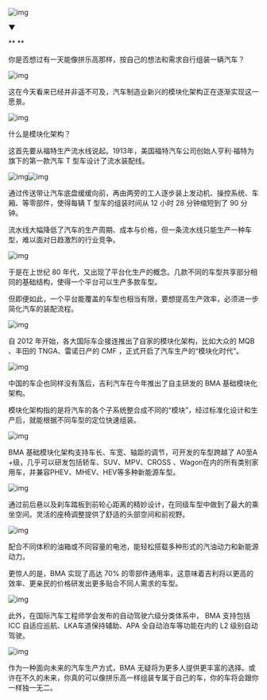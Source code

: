 ![img](https://mmbiz.qpic.cn/mmbiz_gif/U6yRaDu1NabWiaqRbJKp96GhHncuO4O3urqhzzhDW6cfPdwZ8PfsEiamBfKWCMFLwQRWIyiaHCTsdy6leuGvk0ZRg/640?wx_fmt=gif)

▼

**
**

你是否想过有一天能像拼乐高那样，按自己的想法和需求自行组装一辆汽车？



![img](https://mmbiz.qpic.cn/mmbiz_gif/U6yRaDu1NabWiaqRbJKp96GhHncuO4O3uiceYEhicUXIiaNdjRQXcCBydbIr0gCyV59xib00yKtkU1FlWMPnDQpU6uQ/640?wx_fmt=gif)



这在今天看来已经并非遥不可及，汽车制造业新兴的模块化架构正在逐渐实现这一愿景。



![img](https://mmbiz.qpic.cn/mmbiz_gif/U6yRaDu1NabWiaqRbJKp96GhHncuO4O3uXicvuSia7Mib9ibRrKTwnpAwcenq2rCgJGkl0wVlQYM398Yh5fcXTdic8ibg/640?wx_fmt=gif)



什么是模块化架构？



这首先要从福特生产流水线说起。1913年，美国福特汽车公司创始人亨利·福特为旗下的第一款汽车 T 型车设计了流水装配线。



![img](https://mmbiz.qpic.cn/mmbiz_gif/U6yRaDu1NabWiaqRbJKp96GhHncuO4O3uwmnmW1e3IHe8Golib8vpCapmxh9OHWynibr0A6LZGSbhjn1m8oUatGog/640?wx_fmt=gif)![img](https://mmbiz.qpic.cn/mmbiz_gif/U6yRaDu1NabWiaqRbJKp96GhHncuO4O3udfKk9SCH5aEkFTqebicHeC2Rsg8Z8eqFSSuiamLFbdBwInqGTXqeicN8g/640?wx_fmt=gif)



通过传送带让汽车底盘缓缓向前，再由两旁的工人逐步装上发动机、操控系统、车厢、等零部件，使得每辆 T 型车的组装时间从 12 小时 28 分钟缩短到了 90 分钟。



流水线大幅降低了汽车的生产周期、成本与价格，但一条流水线只能生产一种车型，难以面对日趋激烈的行业竞争。



![img](https://mmbiz.qpic.cn/mmbiz_gif/U6yRaDu1NabWiaqRbJKp96GhHncuO4O3ubccGs5vrbQD6Q4yCM0xpsI9511Sl9RWBUAqibToyH92gVdYSdIvjPsg/640?wx_fmt=gif)



于是在上世纪 80 年代，又出现了平台化生产的概念。几款不同的车型共享部分相同的基础结构，使得一个平台可以生产多款车型。



但即便如此，一个平台能覆盖的车型也相当有限，要想提高生产效率，必须进一步简化汽车的装配流程。



![img](https://mmbiz.qpic.cn/mmbiz_gif/U6yRaDu1NabWiaqRbJKp96GhHncuO4O3u6myXnbTibd8UEVz6s0xUiaY8FNibsWkBDUklsOhYhuGR2vEbuGc6RWQZQ/640?wx_fmt=gif)



自 2012 年开始，各大国际车企接连推出了自家的模块化架构，比如大众的 MQB 、丰田的 TNGA、雷诺日产的 CMF ，正式开启了汽车生产的“模块化时代”。



![img](https://mmbiz.qpic.cn/mmbiz_gif/U6yRaDu1NabWiaqRbJKp96GhHncuO4O3uIMngzgncB1micN7icAUnKib1hAiaNALM8PzBQOajJ5rhZHjJxgicLr4XB5A/640?wx_fmt=gif)



中国的车企也同样没有落后，吉利汽车在今年推出了自主研发的 BMA 基础模块化架构。



模块化架构指的是将汽车的各个子系统整合成不同的“模块”，经过标准化设计和生产后，就能根据不同车型的定位快速组装。



![img](https://mmbiz.qpic.cn/mmbiz_gif/U6yRaDu1NabWiaqRbJKp96GhHncuO4O3uX1iaZhMI8qLAhWtXJHhTzhA8Gn4gCcDoeJbKibJfT7via7fwia9MPSzcAQ/640?wx_fmt=gif)



BMA 基础模块化架构支持车长、车宽、轴距的调节，可开发的车型跨越了 A0至A +级，几乎可以研发包括轿车、SUV、MPV、CROSS 、Wagon在内的所有类别家用车，并兼容PHEV、MHEV、HEV等多种新能源车型。



![img](https://mmbiz.qpic.cn/mmbiz_gif/U6yRaDu1NabWiaqRbJKp96GhHncuO4O3uv3uNXKPIHibQkxMibXOXVWkzpEzkud5OicDUvyYwBPtJUrqZ7olHLUesQ/640?wx_fmt=gif)



通过前后悬以及刹车踏板到前轮心距离的精妙设计，在同级车型中做到了最大的乘坐空间。灵活的座椅调整提供了舒适的头部空间和前视野。



![img](https://mmbiz.qpic.cn/mmbiz_gif/U6yRaDu1NabWiaqRbJKp96GhHncuO4O3uPZI1FDhqMnCV3OnvNhqIxlSZzcMk8wWGNfiaiadoT3evcJEUFvpROWTA/640?wx_fmt=gif)



配合不同体积的油箱或不同容量的电池，能轻松搭载多种形式的汽油动力和新能源动力。



更惊人的是，BMA 实现了高达 70% 的零部件通用率，这意味着吉利将以更高的效率、更亲民的价格研发出更多贴合不同人需求的车型。



![img](https://mmbiz.qpic.cn/mmbiz_gif/U6yRaDu1NabWiaqRbJKp96GhHncuO4O3uR09CvSV6kVC1Flibne2t9mFYv3TcnQoNy0KnopKoR0wbnqPL4RuLZrw/640?wx_fmt=gif)



此外，在国际汽车工程师学会发布的自动驾驶六级分类体系中， BMA 支持包括 ICC 自适应巡航、LKA车道保持辅助、APA 全自动泊车等功能在内的 L2 级别自动驾驶。



![img](https://mmbiz.qpic.cn/mmbiz_gif/U6yRaDu1NabWiaqRbJKp96GhHncuO4O3uR8luMm0WKUWmfRFdmbBKp2AWhcs6qHRARruWhNWgclkqdU9g6FsyibQ/640?wx_fmt=gif)



作为一种面向未来的汽车生产方式，BMA 无疑将为更多人提供更丰富的选择。或许在不久的未来，你真的可以像拼乐高一样组装专属于自己的车，你的车将会跟你一样独一无二。